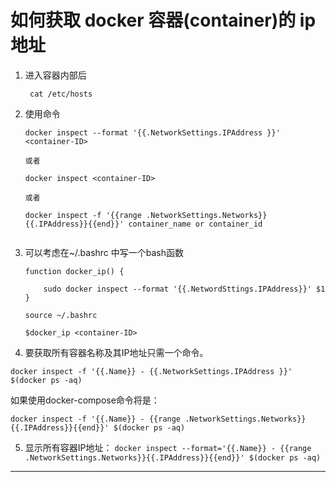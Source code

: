 # 如何获取 docker 容器(container)的 ip 地址


1. 进入容器内部后

	` cat /etc/hosts`

2. 使用命令

	```
	docker inspect --format '{{.NetworkSettings.IPAddress }}' <container-ID>

	或者

	docker inspect <container-ID>

	或者

	docker inspect -f '{{range .NetworkSettings.Networks}}{{.IPAddress}}{{end}}' container_name or container_id


	```

3. 可以考虑在~/.bashrc 中写一个bash函数

	```
	function docker_ip() {

		sudo docker inspect --format '{{.NetwordSttings.IPAddress}}' $1
	}

	source ~/.bashrc
	
	$docker_ip <container-ID>

	```

4. 要获取所有容器名称及其IP地址只需一个命令。

`
docker inspect -f '{{.Name}} - {{.NetworkSettings.IPAddress }}' $(docker ps -aq)
`

如果使用docker-compose命令将是： 

`
docker inspect -f '{{.Name}} - {{range .NetworkSettings.Networks}}{{.IPAddress}}{{end}}' $(docker ps -aq)
`

5. 显示所有容器IP地址：
`
docker inspect --format='{{.Name}} - {{range .NetworkSettings.Networks}}{{.IPAddress}}{{end}}' $(docker ps -aq)
`
--------------------- 
